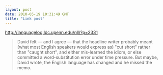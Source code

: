 ```yaml
---
layout: post
date: 2010-05-19 10:31:49 GMT
title: "Link post"
---
```

<http://languagelog.ldc.upenn.edu/nll/?p=2331>

> David felt — and I agree — that the headline writer probably meant (what most English speakers would express as) "cut short" rather than "caught short", and either mis-learned the idiom, or else committed a word-substitution error under time pressure.  But maybe, David wrote, the English language has changed and he missed the memo.